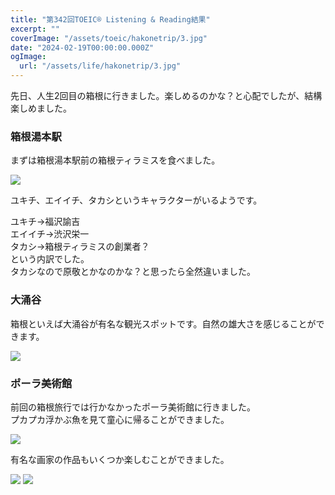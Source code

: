 ```yaml
---
title: "第342回TOEIC® Listening & Reading結果"
excerpt: ""
coverImage: "/assets/toeic/hakonetrip/3.jpg"
date: "2024-02-19T00:00:00.000Z"
ogImage:
  url: "/assets/life/hakonetrip/3.jpg"
---
```



先日、人生2回目の箱根に行きました。楽しめるのかな？と心配でしたが、結構楽しめました。

### 箱根湯本駅
まずは箱根湯本駅前の箱根ティラミスを食べました。

![](/assets/life/hakonetrip/2.jpg)

ユキチ、エイイチ、タカシというキャラクターがいるようです。

ユキチ→福沢諭吉  
エイイチ→渋沢栄一  
タカシ→箱根ティラミスの創業者？  
という内訳でした。  
タカシなので原敬とかなのかな？と思ったら全然違いました。

### 大涌谷
箱根といえば大涌谷が有名な観光スポットです。自然の雄大さを感じることができます。

![](/assets/life/hakonetrip/4.jpg)

### ポーラ美術館
前回の箱根旅行では行かなかったポーラ美術館に行きました。  
プカプカ浮かぶ魚を見て童心に帰ることができました。

![](/assets/life/hakonetrip/1.jpg)

有名な画家の作品もいくつか楽しむことができました。

![](/assets/life/hakonetrip/5.jpg)
![](/assets/life/hakonetrip/6.jpg)